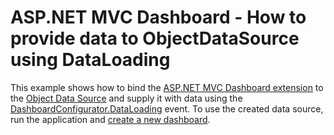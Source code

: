 # ASP.NET MVC Dashboard - How to provide data to ObjectDataSource using DataLoading


This example shows how to bind the <a href="https://documentation.devexpress.com/#Dashboard/CustomDocument16977">ASP.NET MVC Dashboard extension</a> to the <a href="https://documentation.devexpress.com/#Dashboard/clsDevExpressDashboardCommonDashboardObjectDataSourcetopic">Object Data Source</a> and supply it with data using the <a href="https://documentation.devexpress.com/#Dashboard/DevExpressDashboardWebDashboardConfigurator_DataLoadingtopic">DashboardConfigurator.DataLoading</a> event. To use the created data source, run the application and <a href="https://documentation.devexpress.com/#Dashboard/CustomDocument116979">create a new dashboard</a>.

<br/>


